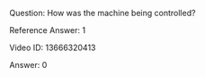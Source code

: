 Question: How was the machine being controlled?

Reference Answer: 1

Video ID: 13666320413

Answer: 0


